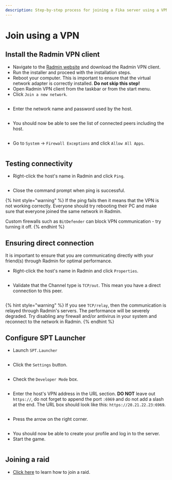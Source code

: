 ```yaml
---
description: Step-by-step process for joining a Fika server using a VPN client.
---
```


# Join using a VPN

## Install the Radmin VPN client

* Navigate to the [Radmin website](https://www.radmin-vpn.com/) and download the Radmin VPN client.
* Run the installer and proceed with the installation steps.
* Reboot your computer. This is important to ensure that the virtual network adapter is correctly installed. **Do not skip this step!**
* Open Radmin VPN client from the taskbar or from the start menu.
* Click `Join a new network`.

<figure><img src="../.gitbook/assets/image (7).png" alt=""><figcaption></figcaption></figure>

* Enter the network name and password used by the host.

<figure><img src="../.gitbook/assets/image (8).png" alt=""><figcaption></figcaption></figure>

* You should now be able to see the list of connected peers including the host.

<figure><img src="../.gitbook/assets/image (9).png" alt=""><figcaption></figcaption></figure>

* Go to `System` -> `Firewall Exceptions` and click  `Allow All Apps`.

<figure><img src="../.gitbook/assets/image (10).png" alt=""><figcaption></figcaption></figure>

## Testing connectivity

* Right-click the host's name in Radmin and click `Ping`.

<figure><img src="../.gitbook/assets/image (14).png" alt=""><figcaption></figcaption></figure>

* Close the command prompt when ping is successful.

{% hint style="warning" %}
If the ping fails then it means that the VPN is not working correctly. Everyone should try rebooting their PC and make sure that everyone joined the same network in Radmin.

Custom firewalls such as `BitDefender` can block VPN communication - try turning it off.
{% endhint %}

## Ensuring direct connection

It is important to ensure that you are communicating directly with your friend(s) through Radmin for optimal performance.

* Right-click the host's name in Radmin and click `Properties`.

<figure><img src="../.gitbook/assets/https___files.gitbook.com_v0_b_gitbook-x-prod.appspot.com_o_spaces_2FKIBpsnthxy8OSpsWzsDI_2Fuploads_2FzCgqmu3LxK8ZdsRiLKjm_2Fimage.avif" alt=""><figcaption></figcaption></figure>

* Validate that the Channel type is `TCP/out`. This mean you have a direct connection to this peer.

<figure><img src="../.gitbook/assets/https___files.gitbook.com_v0_b_gitbook-x-prod.appspot.com_o_spaces_2FKIBpsnthxy8OSpsWzsDI_2Fuploads_2FcYerBNYv2Eeg8Sz1TYL4_2Fimage.png" alt=""><figcaption></figcaption></figure>

{% hint style="warning" %}
If you see `TCP/relay`, then the communication is relayed through Radmin's servers. The performance will be severely degraded. Try disabling any firewall and/or antivirus in your system and reconnect to the network in Radmin.
{% endhint %}

## Configure SPT Launcher

* Launch `SPT.Launcher`

<figure><img src="../.gitbook/assets/https___files.gitbook.com_v0_b_gitbook-x-prod.appspot.com_o_spaces_2FKIBpsnthxy8OSpsWzsDI_2Fuploads_2F89xf4fwAOWUZlYNbpj1u_2Fimage.png" alt=""><figcaption></figcaption></figure>

* Click the `Settings` button.

<figure><img src="../.gitbook/assets/image (29).png" alt=""><figcaption></figcaption></figure>

* Check the `Developer Mode` box.

<figure><img src="../.gitbook/assets/image (2) (1) (1) (1) (1).png" alt=""><figcaption></figcaption></figure>

* Enter the host's VPN address in the URL section. **DO NOT** leave out `https://`, do not forget to append the port `:6969` and do not add a slash at the end. The URL box should look like this: `https://20.21.22.23:6969`.

<figure><img src="../.gitbook/assets/image (5) (1) (1) (1).png" alt=""><figcaption></figcaption></figure>

* Press the arrow on the right corner.

<figure><img src="../.gitbook/assets/image (4) (1) (1) (1).png" alt=""><figcaption></figcaption></figure>

* You should now be able to create your profile and log in to the server.
* Start the game.

<figure><img src="../.gitbook/assets/https___files.gitbook.com_v0_b_gitbook-x-prod.appspot.com_o_spaces_2FKIBpsnthxy8OSpsWzsDI_2Fuploads_2FVhkOgEbLlzyx9kazRxLl_2Fimage (1).avif" alt=""><figcaption></figcaption></figure>

## Joining a raid

* [Click here](../playing-fika.md#joining-a-raid) to learn how to join a raid.
